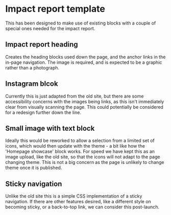 # Impact report template

This has been designed to make use of existing blocks with a couple of special ones needed for the impact report.

## Impact report heading

Creates the heading blocks used down the page, and the anchor links in the in-page navigation. The image is required, and is expected to be a graphic rather than a photograph.

## Instagram blcok

Currently this is just adapted from the old site, but there are some accessibility concerns with the images being links, as this isn't immediately clear from visually scanning the page. This could potentially be considered for a redesign further down the line.

## Small image with text block

Ideally this would be reworked to allow a selection from a limited set of icons, which would then update with the theme - a bit like how the 'Homepage showcase' block works. For speed we have kept this as an image upload, like the old site, so that the icons will not adapt to the page changing theme. This is not a big concern as the page is unlikely to change theme once it is published.

## Sticky navigation

Unlike the old site this is a simple CSS implementation of a sticky navigation. If there are other features desired, like a different style on becoming sticky, or a back-to-top link, we can consider this post-launch.
